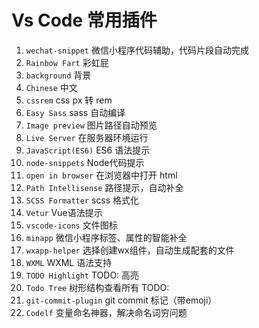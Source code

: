 <!--
 * @Descripttion: 
 * @version: 
 * @Author: qiuxchao
 * @Date: 2022-07-22 14:34:54
 * @LastEditors: qiuxchao
 * @LastEditTime: 2022-08-03 16:03:09
-->
# Vs Code 常用插件

1. `wechat-snippet` 微信小程序代码辅助，代码片段自动完成
2. `Rainbow Fart` 彩虹屁
3. `background` 背景
4. `Chinese` 中文
5. `cssrem` css px 转 rem
6. `Easy Sass` sass 自动编译
7. `Image preview` 图片路径自动预览
8. `Live Server` 在服务器环境运行
9. `JavaScript(ES6)` ES6 语法提示
10. `node-snippets` Node代码提示
11. `open in browser` 在浏览器中打开 html
12. `Path Intellisense` 路径提示，自动补全
13. `SCSS Formatter` scss 格式化
14. `Vetur` Vue语法提示
15. `vscode-icons` 文件图标
16. `minapp` 微信小程序标签、属性的智能补全
17. `wxapp-helper` 选择创建wx组件，自动生成配套的文件
18. `WXML` WXML 语法支持
19. `TODO Highlight` TODO: 高亮
20. `Todo Tree` 树形结构查看所有 TODO:
21. `git-commit-plugin` git commit 标记（带emoji）
22. `Codelf` 变量命名神器，解决命名词穷问题
